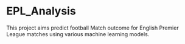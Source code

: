 # EPL_Analysis
This  project aims  predict football Match outcome for English Premier League matches using  various machine learning models.
